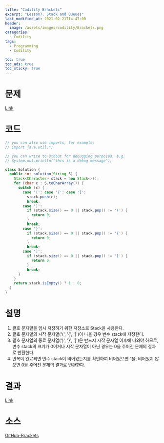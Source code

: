 ```yaml
---
title: "Codility Brackets"
excerpt: "Lesson7. Stack and Queues"
last_modified_at: 2021-02-21T14:47:00
header:
  image: /assets/images/codility/Brackets.png
categories:
  - Codility
tags:
  - Programming
  - Codility

toc: true
toc_ads: true
toc_sticky: true
---
```

# 문제
[Link](https://app.codility.com/programmers/lessons/7-stacks_and_queues/brackets/)

# 코드
```java
// you can also use imports, for example:
// import java.util.*;

// you can write to stdout for debugging purposes, e.g.
// System.out.println("this is a debug message");

class Solution {
  public int solution(String S) {
    Stack<Character> stack = new Stack<>();
    for (char c : S.toCharArray()) {
      switch (c) {
        case '(': case '{': case '[':
          stack.push(c);
          break;
        case ')':
          if (stack.size() == 0 || stack.pop() != '(') {
            return 0;
          }
          break;
        case '}':
          if (stack.size() == 0 || stack.pop() != '{') {
            return 0;
          }
          break;
        case ']':
          if (stack.size() == 0 || stack.pop() != '[') {
            return 0;
          }
          break;
      }
    }
    return stack.isEmpty() ? 1 : 0;
  }
}
```

# 설명
1. 괄호 문자열을 임시 저장하기 위한 저장소로 Stack을 사용한다.
2. 괄호 문자열의 시작 문자열('(', '{', '[')이 나올 경우 변수 stack에 저장한다.
3. 괄호 문자열의 종료 문자열(')', '}', ']')은 반드시 시작 문자열 이후에 나와야 하므로, 변수 stack의 크기가 0이거나 시작 문자열이 아닌 경우는 0을 주어진 문제의 결과로 반환한다.
4. 반복이 완료되면 변수 stack이 비어있는지를 확인하여 비어있으면 1을, 비어있지 않으면 0을 주어진 문제의 결과로 반환한다.

# 결과
[Link](https://app.codility.com/demo/results/trainingPUXTG6-DW7/)

# 소스
[GitHub-Brackets](https://github.com/GracefulSoul/Sample/blob/master/src/main/java/gracefulsoul/codility/lesson07/Brackets.java)